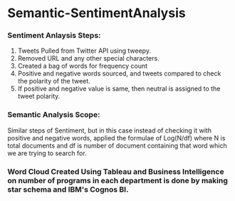 # Semantic-SentimentAnalysis

### Sentiment Anlaysis Steps:

1. Tweets Pulled from Twitter API using tweepy.
2. Removed URL and any other special characters.
3. Created a bag of words for frequency count
4. Positive and negative words sourced, and tweets compared to check the polarity of the tweet.
5. If positive and negative value is same, then neutral is assigned to the tweet polarity.

### Semantic Analysis Scope:
Similar steps of Sentiment, but in this case instead of checking it with positive and negative words, applied the formulae of Log(N/df) where N is total documents and df is number of document containing that word which we are trying to search for.

### Word Cloud Created Using Tableau and Business Intelligence on number of programs in each department is done by making star schema and IBM's Cognos BI.
